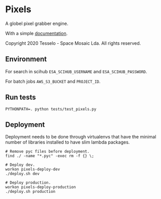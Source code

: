 # Pixels
A globel pixel grabber engine.

With a simple [documentation](docs/index.md).

Copyright 2020 Tesselo - Space Mosaic Lda. All rights reserved.

## Environment
For search in scihub `ESA_SCIHUB_USERNAME` and `ESA_SCIHUB_PASSWORD`.

For batch jobs `AWS_S3_BUCKET` and `PROJECT_ID`.

## Run tests
```
PYTHONPATH=. python tests/test_pixels.py
```

## Deployment
Deployment needs to be done through virtualenvs that have the minimal number of
libraries installed to have slim lambda packages.

```shell
# Remove pyc files before deployment.
find ./ -name "*.pyc" -exec rm -f {} \;
```

```shell
# Deploy dev.
workon pixels-deploy-dev
./deploy.sh dev
```

```shell
# Deploy production.
workon pixels-deploy-production
./deploy.sh production
```
